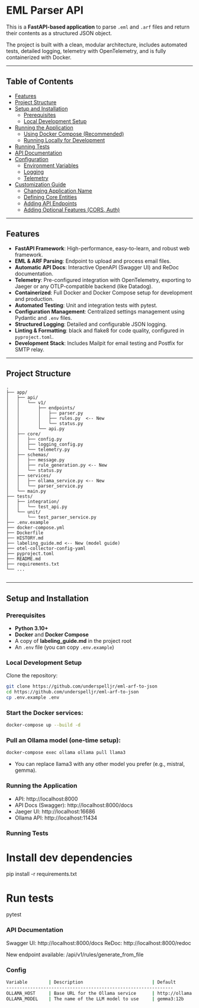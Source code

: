 # EML Parser API

This is a **FastAPI-based application** to parse `.eml` and `.arf` files and return their contents as a structured JSON object.

The project is built with a clean, modular architecture, includes automated tests, detailed logging, telemetry with OpenTelemetry, and is fully containerized with Docker.

---

## Table of Contents
- [Features](#features)
- [Project Structure](#project-structure)
- [Setup and Installation](#setup-and-installation)
  - [Prerequisites](#prerequisites)
  - [Local Development Setup](#local-development-setup)
- [Running the Application](#running-the-application)
  - [Using Docker Compose (Recommended)](#using-docker-compose-recommended)
  - [Running Locally for Development](#running-locally-for-development)
- [Running Tests](#running-tests)
- [API Documentation](#api-documentation)
- [Configuration](#configuration)
  - [Environment Variables](#environment-variables)
  - [Logging](#logging)
  - [Telemetry](#telemetry)
- [Customization Guide](#customization-guide)
  - [Changing Application Name](#changing-application-name)
  - [Defining Core Entities](#defining-core-entities)
  - [Adding API Endpoints](#adding-api-endpoints)
  - [Adding Optional Features (CORS, Auth)](#adding-optional-features-cors-auth)

---

## Features
- **FastAPI Framework**: High-performance, easy-to-learn, and robust web framework.  
- **EML & ARF Parsing**: Endpoint to upload and process email files.  
- **Automatic API Docs**: Interactive OpenAPI (Swagger UI) and ReDoc documentation.  
- **Telemetry**: Pre-configured integration with OpenTelemetry, exporting to Jaeger or any OTLP-compatible backend (like Datadog).  
- **Containerized**: Full Docker and Docker Compose setup for development and production.  
- **Automated Testing**: Unit and integration tests with pytest.  
- **Configuration Management**: Centralized settings management using Pydantic and `.env` files.  
- **Structured Logging**: Detailed and configurable JSON logging.  
- **Linting & Formatting**: black and flake8 for code quality, configured in `pyproject.toml`.  
- **Development Stack**: Includes Mailpit for email testing and Postfix for SMTP relay.  

---

## Project Structure
```
.
├── app/
│   ├── api/
│   │   └── v1/
│   │       ├── endpoints/
│   │       │   ├── parser.py
│   │       │   ├── rules.py  <-- New
│   │       │   └── status.py
│   │       └── api.py
│   ├── core/
│   │   ├── config.py
│   │   ├── logging_config.py
│   │   └── telemetry.py
│   ├── schemas/
│   │   ├── message.py
│   │   ├── rule_generation.py <-- New
│   │   └── status.py
│   ├── services/
│   │   ├── ollama_service.py <-- New
│   │   └── parser_service.py
│   └── main.py
├── tests/
│   ├── integration/
│   │   └── test_api.py
│   └── unit/
│       └── test_parser_service.py
├── .env.example
├── docker-compose.yml
├── Dockerfile
├── HISTORY.md
├── labeling_guide.md <-- New (model guide)
├── otel-collector-config-yaml 
├── pyproject.toml
├── README.md
├── requirements.txt
└── ...


```

---

## Setup and Installation

### Prerequisites
- **Python 3.10+**  
- **Docker** and **Docker Compose**  
- A copy of **labeling_guide.md** in the project root
- An `.env` file (you can copy `.env.example`)  

### Local Development Setup
Clone the repository:

```bash
git clone https://github.com/underspelljr/eml-arf-to-json
cd https://github.com/underspelljr/eml-arf-to-json
cp .env.example .env

```

### Start the Docker services:

```bash
docker-compose up --build -d
```
### Pull an Ollama model (one-time setup):

```bash
docker-compose exec ollama ollama pull llama3
```

- You can replace llama3 with any other model you prefer (e.g., mistral, gemma).

### Running the Application

- API:              http://localhost:8000
- API Docs (Swagger): http://localhost:8000/docs
- Jaeger UI:        http://localhost:16686
- Ollama API:       http://localhost:11434


### Running Tests 

# Install dev dependencies
pip install -r requirements.txt

# Run tests
pytest

### API Documentation

Swagger UI: http://localhost:8000/docs
ReDoc:      http://localhost:8000/redoc

New endpoint available:
/api/v1/rules/generate_from_file

### Config
```bash
Variable        | Description                          | Default
---------------------------------------------------------------
OLLAMA_HOST     | Base URL for the Ollama service      | http://ollama:11434
OLLAMA_MODEL    | The name of the LLM model to use     | gemma3:12b
```

